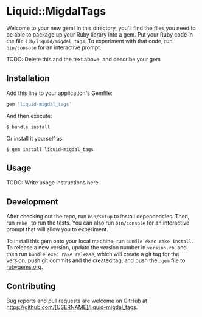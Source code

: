 # Liquid::MigdalTags

Welcome to your new gem! In this directory, you'll find the files you need to be able to package up your Ruby library into a gem. Put your Ruby code in the file `lib/liquid/migdal_tags`. To experiment with that code, run `bin/console` for an interactive prompt.

TODO: Delete this and the text above, and describe your gem

## Installation

Add this line to your application's Gemfile:

```ruby
gem 'liquid-migdal_tags'
```

And then execute:

    $ bundle install

Or install it yourself as:

    $ gem install liquid-migdal_tags

## Usage

TODO: Write usage instructions here

## Development

After checking out the repo, run `bin/setup` to install dependencies. Then, run `rake ` to run the tests. You can also run `bin/console` for an interactive prompt that will allow you to experiment.

To install this gem onto your local machine, run `bundle exec rake install`. To release a new version, update the version number in `version.rb`, and then run `bundle exec rake release`, which will create a git tag for the version, push git commits and the created tag, and push the `.gem` file to [rubygems.org](https://rubygems.org).

## Contributing

Bug reports and pull requests are welcome on GitHub at https://github.com/[USERNAME]/liquid-migdal_tags.
